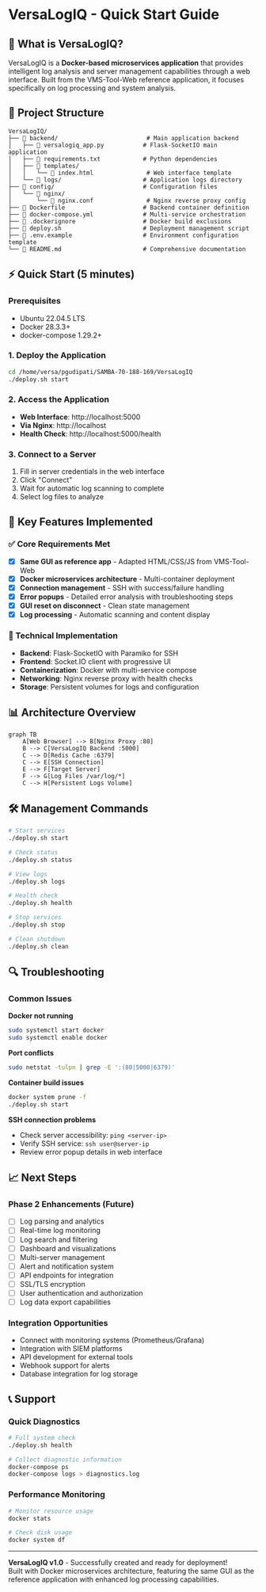 # VersaLogIQ - Quick Start Guide

## 🚀 What is VersaLogIQ?

VersaLogIQ is a **Docker-based microservices application** that provides intelligent log analysis and server management capabilities through a web interface. Built from the VMS-Tool-Web reference application, it focuses specifically on log processing and system analysis.

## 📁 Project Structure

```
VersaLogIQ/
├── 📁 backend/                         # Main application backend
│   ├── 📄 versalogiq_app.py           # Flask-SocketIO main application
│   ├── 📄 requirements.txt            # Python dependencies
│   ├── 📁 templates/
│   │   └── 📄 index.html               # Web interface template
│   └── 📁 logs/                       # Application logs directory
├── 📁 config/                         # Configuration files
│   └── 📁 nginx/
│       └── 📄 nginx.conf               # Nginx reverse proxy config
├── 📄 Dockerfile                      # Backend container definition
├── 📄 docker-compose.yml              # Multi-service orchestration
├── 📄 .dockerignore                   # Docker build exclusions
├── 📄 deploy.sh                       # Deployment management script
├── 📄 .env.example                    # Environment configuration template
└── 📄 README.md                       # Comprehensive documentation
```

## ⚡ Quick Start (5 minutes)

### Prerequisites
- Ubuntu 22.04.5 LTS
- Docker 28.3.3+
- docker-compose 1.29.2+

### 1. Deploy the Application
```bash
cd /home/versa/pgudipati/SAMBA-70-188-169/VersaLogIQ
./deploy.sh start
```

### 2. Access the Application
- **Web Interface**: http://localhost:5000
- **Via Nginx**: http://localhost  
- **Health Check**: http://localhost:5000/health

### 3. Connect to a Server
1. Fill in server credentials in the web interface
2. Click "Connect"
3. Wait for automatic log scanning to complete
4. Select log files to analyze

## 🎯 Key Features Implemented

### ✅ Core Requirements Met
- [x] **Same GUI as reference app** - Adapted HTML/CSS/JS from VMS-Tool-Web
- [x] **Docker microservices architecture** - Multi-container deployment
- [x] **Connection management** - SSH with success/failure handling
- [x] **Error popups** - Detailed error analysis with troubleshooting steps
- [x] **GUI reset on disconnect** - Clean state management
- [x] **Log processing** - Automatic scanning and content display

### 🔧 Technical Implementation
- **Backend**: Flask-SocketIO with Paramiko for SSH
- **Frontend**: Socket.IO client with progressive UI
- **Containerization**: Docker with multi-service compose
- **Networking**: Nginx reverse proxy with health checks
- **Storage**: Persistent volumes for logs and configuration

## 📊 Architecture Overview

```mermaid
graph TB
    A[Web Browser] --> B[Nginx Proxy :80]
    B --> C[VersaLogIQ Backend :5000]
    C --> D[Redis Cache :6379]
    C --> E[SSH Connection]
    E --> F[Target Server]
    F --> G[Log Files /var/log/*]
    C --> H[Persistent Logs Volume]
```

## 🛠️ Management Commands

```bash
# Start services
./deploy.sh start

# Check status  
./deploy.sh status

# View logs
./deploy.sh logs

# Health check
./deploy.sh health

# Stop services
./deploy.sh stop

# Clean shutdown
./deploy.sh clean
```

## 🔍 Troubleshooting

### Common Issues

**Docker not running**
```bash
sudo systemctl start docker
sudo systemctl enable docker
```

**Port conflicts**
```bash
sudo netstat -tulpn | grep -E ':(80|5000|6379)'
```

**Container build issues**
```bash
docker system prune -f
./deploy.sh start
```

**SSH connection problems**
- Check server accessibility: `ping <server-ip>`
- Verify SSH service: `ssh user@server-ip`
- Review error popup details in web interface

## 📈 Next Steps

### Phase 2 Enhancements (Future)
- [ ] Log parsing and analytics
- [ ] Real-time log monitoring
- [ ] Log search and filtering
- [ ] Dashboard and visualizations
- [ ] Multi-server management
- [ ] Alert and notification system
- [ ] API endpoints for integration
- [ ] SSL/TLS encryption
- [ ] User authentication and authorization
- [ ] Log data export capabilities

### Integration Opportunities
- Connect with monitoring systems (Prometheus/Grafana)
- Integration with SIEM platforms
- API development for external tools
- Webhook support for alerts
- Database integration for log storage

## 📞 Support

### Quick Diagnostics
```bash
# Full system check
./deploy.sh health

# Collect diagnostic information
docker-compose ps
docker-compose logs > diagnostics.log
```

### Performance Monitoring
```bash
# Monitor resource usage
docker stats

# Check disk usage
docker system df
```

---

**VersaLogIQ v1.0** - Successfully created and ready for deployment!  
Built with Docker microservices architecture, featuring the same GUI as the reference application with enhanced log processing capabilities.